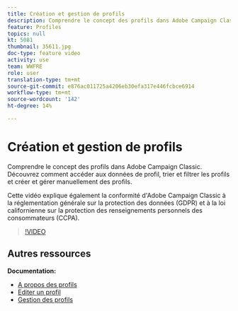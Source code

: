 ```yaml
---
title: Création et gestion de profils
description: Comprendre le concept des profils dans Adobe Campaign Classic. Découvrez comment accéder aux données de profil, trier et filtrer les profils et créer et gérer manuellement des profils. Cette vidéo explique également la conformité d'Adobe Campaign Classic à la réglementation générale sur la protection des données (GDPR) et à la loi californienne sur la protection des renseignements personnels des consommateurs (CCPA).
feature: Profiles
topics: null
kt: 5081
thumbnail: 35611.jpg
doc-type: feature video
activity: use
team: WWFRE
role: user
translation-type: tm+mt
source-git-commit: e876ac011725a4206eb30efa317e446fcbce6914
workflow-type: tm+mt
source-wordcount: '142'
ht-degree: 14%

---
```



# Création et gestion de profils

Comprendre le concept des profils dans Adobe Campaign Classic. Découvrez comment accéder aux données de profil, trier et filtrer les profils et créer et gérer manuellement des profils.

Cette vidéo explique également la conformité d&#39;Adobe Campaign Classic à la réglementation générale sur la protection des données (GDPR) et à la loi californienne sur la protection des renseignements personnels des consommateurs (CCPA).

>[!VIDEO](https://video.tv.adobe.com/v/35611?quality=12)

## Autres ressources

**Documentation:**

* [A propos des profils](https://docs.adobe.com/content/help/fr-FR/campaign-classic/using/getting-started/profile-management/about-profiles.html)
* [Editer un profil](https://docs.adobe.com/content/help/en/campaign-classic/using/getting-started/profile-management/editing-a-profile.html)
* [Gestion des profils](https://docs.adobe.com/content/help/en/campaign-classic/using/getting-started/profile-management/adding-profiles.html)
